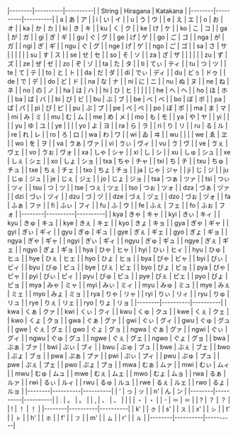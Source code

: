 |--------|----------|----------|
| String | Hiragana | Katakana |
|--------|----------|----------|
| a      | あ       | ア       |
| i      | い       | イ       |
| u      | う       | ウ       |
| e      | え       | エ       |
| o      | お       | オ       |
| ka     | か       | カ       |
| ki     | き       | キ       |
| ku     | く       | ク       |
| ke     | け       | ケ       |
| ko     | こ       | コ       |
| ga     | が       | ガ       |
| gi     | ぎ       | ギ       |
| gu     | ぐ       | グ       |
| ge     | げ       | ゲ       |
| go     | ご       | ゴ       |
| nga    | か゚       | カ゚       |
| ngi    | き゚       | キ゚       |
| ngu    | く゚       | ク゚       |
| nge    | け゚       | ケ゚       |
| ngo    | こ゚       | コ゚       |
| sa     | さ       | サ       |
|        |          |          |
| su     | す       | ス       |
| se     | せ       | セ       |
| so     | そ       | ソ       |
| za     | ざ       | ザ       |
|        |          |          |
| zu     | ず       | ズ       |
| ze     | ぜ       | ゼ       |
| zo     | ぞ       | ゾ       |
| ta     | た       | タ       |
| ti     | てぃ     | ティ     |
| tu     | つ       | ツ       |
| te     | て       | テ       |
| to     | と       | ト       |
| da     | だ       | ダ       |
| di     | でぃ     | ディ     |
| du     | どぅ     | ドゥ     |
| de     | で       | デ       |
| do     | ど       | ド       |
| na     | な       | ナ       |
| ni     | に       | ニ       |
| nu     | ぬ       | ヌ       |
| ne     | ね       | ネ       |
| no     | の       | ノ       |
| ha     | は       | ハ       |
| hi     | ひ       | ヒ       |
|        |          |          |
| he     | へ       | ヘ       |
| ho     | ほ       | ホ       |
| ba     | ば       | バ       |
| bi     | び       | ビ       |
| bu     | ぶ       | ブ       |
| be     | べ       | ベ       |
| bo     | ぼ       | ボ       |
| pa     | ぱ       | パ       |
| pi     | ぴ       | ピ       |
| pu     | ぷ       | プ       |
| pe     | ぺ       | ペ       |
| po     | ぽ       | ポ       |
| ma     | ま       | マ       |
| mi     | み       | ミ       |
| mu     | む       | ム       |
| me     | め       | メ       |
| mo     | も       | モ       |
| ya     | や       | ヤ       |
| yi     |          |          |
| yu     | ゆ       | ユ       |
| ye     |          |          |
| yo     | よ       | ヨ       |
| ra     | ら       | ラ       |
| ri     | り       | リ       |
| ru     | る       | ル       |
| re     | れ       | レ       |
| ro     | ろ       | ロ       |
| wa     | わ       | ワ       |
| wi     | ゐ       | ヰ       |
| wu     |          |          |
| we     | ゑ       | ヱ       |
| wo     | を       | ヲ       |
| va     | ゔぁ     | ヴァ     |
| vi     | ゔぃ     | ヴィ     |
| vu     | ゔ       | ヴ       |
| ve     | ゔぇ     | ヴェ     |
| vo     | ゔぉ     | ヴォ     |
| xa     | しゃ     | シャ     |
| xi     | し       | シ       |
| xu     | しゅ     | シュ     |
| xe     | しぇ     | シェ     |
| xo     | しょ     | ショ     |
| txa    | ちゃ     | チャ     |
| txi    | ち       | チ       |
| txu    | ちゅ     | チュ     |
| txe    | ちぇ     | チェ     |
| txo    | ちょ     | チョ     |
| ja     | じゃ     | ジャ     |
| ji     | じ       | ジ       |
| ju     | じゅ     | ジュ     |
| je     | じぇ     | ジェ     |
| jo     | じょ     | ジョ     |
| tsa    | つぁ     | ツァ     |
| tsi    | つぃ     | ツィ     |
| tsu    | つ       | ツ       |
| tse    | つぇ     | ツェ     |
| tso    | つぉ     | ツォ     |
| dza    | づぁ     | ヅァ     |
| dzi    | づぃ     | ヅィ     |
| dzu    | づ       | ヅ       |
| dze    | づぇ     | ヅェ     |
| dzo    | づぉ     | ヅォ     |
| fa     | ふぁ     | ファ     |
| fi     | ふぃ     | フィ     |
| fu     | ふ       | ウ       |
| fe     | ふぇ     | フェ     |
| fo     | ふぉ     | フォ     |
|--------|----------|----------|
| kya    | きゃ     | キャ     |
| kyi    | きぃ     | キィ     |
| kyu    | きゅ     | キュ     |
| kye    | きぇ     | キェ     |
| kyo    | きょ     | キョ     |
| gya    | ぎゃ     | ギャ     |
| gyi    | ぎぃ     | ギィ     |
| gyu    | ぎゅ     | ギュ     |
| gye    | ぎぇ     | ギェ     |
| gyo    | ぎょ     | ギョ     |
| ngya   | き゚ゃ     | キ゚ャ     |
| ngyi   | き゚ぃ     | キ゚ィ     |
| ngyu   | き゚ゅ     | キ゚ュ     |
| ngye   | き゚ぇ     | キ゚ェ     |
| ngyo   | き゚ょ     | キ゚ョ     |
| hya    | ひゃ     | ヒャ     |
| hyi    | ひぃ     | ヒィ     |
| hyu    | ひゅ     | ヒュ     |
| hye    | ひぇ     | ヒェ     |
| hyo    | ひょ     | ヒョ     |
| bya    | びゃ     | ビャ     |
| byi    | びぃ     | ビィ     |
| byu    | びゅ     | ビュ     |
| bye    | びぇ     | ビェ     |
| byo    | びょ     | ビョ     |
| pya    | ぴゃ     | ピャ     |
| pyi    | ぴぃ     | ピィ     |
| pyu    | ぴゅ     | ピュ     |
| pye    | ぴぇ     | ピェ     |
| pyo    | ぴょ     | ピョ     |
| mya    | みゃ     | ミャ     |
| myi    | みぃ     | ミィ     |
| myu    | みゅ     | ミュ     |
| mye    | みぇ     | ミェ     |
| myo    | みょ     | ミョ     |
| rya    | りゃ     | リャ     |
| ryi    | りぃ     | リィ     |
| ryu    | りゅ     | リュ     |
| rye    | りぇ     | リェ     |
| ryo    | りょ     | リョ     |
|--------|----------|----------|
| kwa    | くぁ     | クァ     |
| kwi    | くぃ     | クィ     |
| kwu    | くゅ     | クュ     |
| kwe    | くぇ     | クェ     |
| kwo    | くょ     | クョ     |
| gwa    | ぐぁ     | グァ     |
| gwi    | ぐぃ     | グィ     |
| gwu    | ぐゅ     | グュ     |
| gwe    | ぐぇ     | グェ     |
| gwo    | ぐょ     | グョ     |
| ngwa   | く゚ぁ     | ク゚ァ     |
| ngwi   | く゚ぃ     | ク゚ィ     |
| ngwu   | く゚ゅ     | ク゚ュ     |
| ngwe   | く゚ぇ     | ク゚ェ     |
| ngwo   | く゚ょ     | ク゚ョ     |
| bwa    | ぶぁ     | ブァ     |
| bwi    | ぶぃ     | ブィ     |
| bwu    | ぶゅ     | ブュ     |
| bwe    | ぶぇ     | ブェ     |
| bwo    | ぶょ     | ブョ     |
| pwa    | ぷぁ     | プァ     |
| pwi    | ぷぃ     | プィ     |
| pwu    | ぷゅ     | プュ     |
| pwe    | ぷぇ     | プェ     |
| pwo    | ぷょ     | プョ     |
| mwa    | むぁ     | ムァ     |
| mwi    | むぃ     | ムィ     |
| mwu    | むゅ     | ムュ     |
| mwe    | むぇ     | ムェ     |
| mwo    | むょ     | ムョ     |
| rwa    | るぁ     | ルァ     |
| rwi    | るぃ     | ルィ     |
| rwu    | るゅ     | ルュ     |
| rwe    | るぇ     | ルェ     |
| rwo    | るょ     | ルョ     |
|--------|----------|----------|
| '      | っ       | ッ       |
| n'     | ん       | ン       |
|--------|----------|----------|
| .      | 。       | 。       |
| ,      | 、       | 、       |
| \|     | ・       | ・       |
| -      | ＝       | ＝       |
| ?      | ？       | ？       |
| !      | ！       | ！       |
|--------|----------|----------|
| k'     |          | ㇰ       |
| s'     |          | ㇲ       |
| x'     |          | ㇱ       |
| t'     |          | ㇳ       |
| h'     |          | ㇹ       |
| f'     |          | ㇷ       |
| m'     |          | ㇺ       |
| r'     |          | ㇽ       |
|--------|----------|----------|
